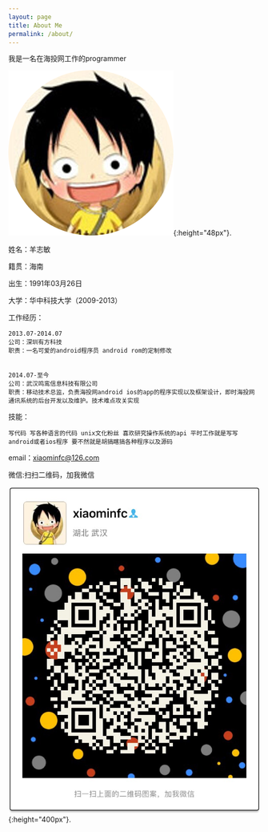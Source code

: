 ```yaml
---
layout: page
title: About Me
permalink: /about/
---
```


我是一名在海投网工作的programmer

![image of me](/assets/img/user_icon.png){:height="48px"}.

姓名：羊志敏 

籍贯：海南

出生：1991年03月26日

大学：华中科技大学（2009-2013）

工作经历：
~~~~
2013.07-2014.07
公司：深圳有方科技
职责：一名可爱的android程序员 android rom的定制修改


2014.07-至今
公司：武汉鸣鸾信息科技有限公司
职责：移动技术总监，负责海投网android ios的app的程序实现以及框架设计，即时海投网通讯系统的后台开发以及维护。技术难点攻关实现

~~~~


技能：
~~~~
写代码 写各种语言的代码 unix文化粉丝 喜欢研究操作系统的api 平时工作就是写写android或者ios程序 要不然就是胡搞瞎搞各种程序以及源码 

~~~~

email：[xiaominfc@126.com](mailto:xiaominfc@126.com)

微信:扫扫二维码，加我微信

![image of me](/assets/img/weixin_qr.JPG){:height="400px"}.
